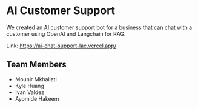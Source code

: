 # AI Customer Support

We created an AI customer support bot for a business that can chat with a customer using OpenAI and Langchain for RAG.

Link: https://ai-chat-support-lac.vercel.app/

## Team Members

* Mounir Mkhallati
* Kyle Huang
* Ivan Valdez
* Ayomide Hakeem
